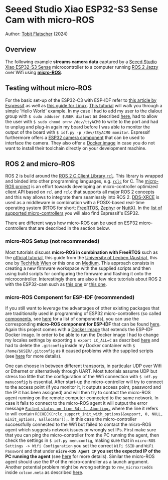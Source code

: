 # Seeed Studio Xiao ESP32-S3 Sense Cam with micro-ROS

Author: [Tobit Flatscher](https://github.com/2b-t) (2024)



## Overview

The following example **streams camera data** captured by a [Seeed Studio Xiao ESP32-S3 Sense](https://wiki.seeedstudio.com/xiao_esp32s3_getting_started/) microcontroller to a computer running [ROS 2 Jazzy](https://docs.ros.org/en/jazzy/index.html) over Wifi using [**micro-ROS**](https://micro.ros.org/).



## Testing without micro-ROS

For the basic set-up of the ESP32-C3 with ESP-IDF refer to [this article by Espressif](https://wiki.seeedstudio.com/xiao_esp32s3_getting_started/) as well as [this guide for Linux](https://docs.espressif.com/projects/esp-idf/en/latest/esp32s3/get-started/linux-macos-setup.html). [This tutorial](https://docs.espressif.com/projects/esp-idf/en/latest/esp32s3/get-started/linux-macos-setup.html#get-started-linux-macos-first-steps) will walk you through a simple 'Hello World' example. In my case I had to add my user to the dialout group with `$ sudo adduser $USER dialout` as described [here](https://askubuntu.com/a/112572), had to allow the user with `$ sudo chmod o+rw /dev/ttyACM0` to write to the port and had to unplug and plug-in again my board before I was able to monitor the output of the board with `$ idf.py -p /dev/ttyACM0 monitor`. Espressif furthermore offers a [ESP32 camera component](https://github.com/espressif/esp32-camera) that can be used to interface the camera. They also offer a [Docker image](https://docs.espressif.com/projects/esp-idf/en/latest/esp32/api-guides/tools/idf-docker-image.html) in case you do not want to install their toolchain directly on your development machine.

## ROS 2 and micro-ROS

ROS 2 is build around the [ROS 2 C Client Library `rcl`](https://github.com/ros2/rcl). This library is wrapped and binded into other programming languages, e.g. [`rclc`](https://github.com/ros2/rclc) for C. The [micro-ROS project](https://micro.ros.org/) is an effort towards developing an micro-controller optimized client API based on `rcl` and `rclc` that supports all major ROS 2 concepts and this way allows to integrate them seamlessly into ROS 2. [DDS-XRCE](https://www.omg.org/spec/DDS-XRCE/) is used as a middleware in combination with a POSIX-based real-time operating system (RTOS for short; [FreeRTOS](https://www.freertos.org/), [Zephyr](https://www.zephyrproject.org/) or [NuttX](https://nuttx.apache.org/)). In the [list of supported micro-controllers](https://micro.ros.org/docs/overview/hardware/) you will also find Espressif's ESP32.

There are different ways how micro-ROS can be used on ESP32 micro-controllers that are described in the section below.

### micro-ROS Setup (not recommended)

Most tutorials discuss **micro-ROS in combination with FreeRTOS** such as the [official tutorial](https://micro.ros.org/docs/tutorials/core/first_application_rtos/freertos/), this guide from the [University of Leoben (Austria)](https://cps.unileoben.ac.at/install-micro-ros-on-esp32/), this one by [TechHub Wien](https://technologiehub.at/project-posts/micro-ros-on-esp32-tutorial/) or this one on [Medium](https://medium.com/@SameerT009/connect-esp32-to-ros2-foxy-5f06e0cc64df). This approach consists in creating a new firmware workspace with the supplied scripts and then using build scripts for configuring the firmware and flashing it onto the microcontroller. Interestingly there are also a few nice tutorials about ROS 2 with the ESP32-cam such as [this one](https://medium.com/@achyutros/ros-2-micro-ros-esp32-cam-camera-publisher-bc2faa7167f8) or [this one](https://github.com/MS71/ESP32microROSImagePublisher).

### micro-ROS Component for ESP-IDF (recommended)

If you still want to leverage the advantages of other existing packages that are traditionally used in programming of ESP32 micro-controllers (so called [components](https://docs.espressif.com/projects/idf-component-manager/en/latest/), see [here](https://components.espressif.com/) for a list of components), you can use the corresponding **micro-ROS component for ESP-IDF** that can be found [here](https://github.com/micro-ROS/micro_ros_espidf_component). Again this project comes with a [Docker image](https://github.com/micro-ROS/micro_ros_espidf_component#build-with-docker-container) that extends the ESP-IDF Docker image. In order to be able to run the Docker image I had to change my locales settings by exporting `$ export LC_ALL=C` as described [here](https://stackoverflow.com/a/37112094) and had to delete the `.gitconfig` inside my Docker container with `$ /home/$USER/.gitconfig` as it caused problems with the supplied scripts (see [here](https://github.com/micro-ROS/micro_ros_espidf_component/issues/183#issuecomment-1837516081) for more details).

One can choose in between different transports, in particular UDP over Wifi or Ethernet or alternatively through UART. Most tutorials assume UDP but stress too little that the configuration of the Wifi connection with `$ idf.py menuconfig` is essential. After start-up the micro-controller will try to connect to the access point (if you monitor it, it outputs access point, password and the IP it has been assigned) and will then try to contact the micro-ROS agent running on the remote computer connected to the same network. In case it fails to connect to the micro-ROS agent it will output the error message [`Failed status on line 54: 1. Aborting.`](https://answers.ros.org/question/387035/esp32-micro-ros-failed-status-on-line-87-1-aborting/) where the line it refers to will contain `RCCHECK(rclc_support_init_with_options(&support, 0, NULL, &init_options, &allocator));`. In this case the micro-controller successfully connected to the Wifi but failed to contact the micro-ROS agent which suggests network issues or wrongly set IPs. First make sure that you can ping the micro-controller from the PC running the agent, then check the settings in `$ idf.py menuconfig`, making sure that in `micro-ROS Settings -> Wifi Configuration` you set the correct `WiFi SSID` and `WiFi Password` and that under **`micro-ROS Agent IP` you set the expected IP of the PC running the agent** (see [here](https://robofoundry.medium.com/esp32-micro-ros-actually-working-over-wifi-and-udp-transport-519a8ad52f65) for more details). Similar the micro-ROS agent should use the IP of the micro-controller as a launch argument. Another potential problem might be wrong settings to `rmw_microxrcedds` inside `colcon.meta` as described [here](https://github.com/micro-ROS/micro_ros_setup/issues/526).
